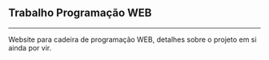 ## **Trabalho Programação WEB**

---

Website para cadeira de programação WEB, detalhes sobre o projeto em si ainda por vir.
